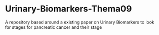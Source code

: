 # Urinary-Biomarkers-Thema09
A repository based around a existing paper on Urinary Biomarkers to look for stages for pancreatic cancer and their stage
